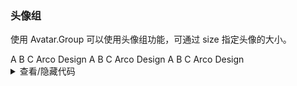 ### 头像组

使用 <yc-tag>Avatar.Group</yc-tag> 可以使用头像组功能，可通过 <yc-tag>size</yc-tag> 指定头像的大小。

<div class="cell-demo vp-raw">
  <yc-space :size="32">
    <yc-avatar-group>
      <yc-avatar :style="{ backgroundColor: '#7BC616' }">A</yc-avatar>
      <yc-avatar :style="{ backgroundColor: '#14C9C9' }">B</yc-avatar>
      <yc-avatar :style="{ backgroundColor: '#168CFF' }">C</yc-avatar>
      <yc-avatar :style="{ backgroundColor: '#FF7D00' }">Arco</yc-avatar>
      <yc-avatar :style="{ backgroundColor: '#FFC72E' }">Design</yc-avatar>
    </yc-avatar-group>
    <yc-avatar-group :size="24">
      <yc-avatar :style="{ backgroundColor: '#7BC616' }">A</yc-avatar>
      <yc-avatar :style="{ backgroundColor: '#14C9C9' }">B</yc-avatar>
      <yc-avatar :style="{ backgroundColor: '#168CFF' }">C</yc-avatar>
      <yc-avatar :style="{ backgroundColor: '#FF7D00' }">Arco</yc-avatar>
      <yc-avatar :style="{ backgroundColor: '#FFC72E' }">Design</yc-avatar>
    </yc-avatar-group>
    <yc-avatar-group :size="24" :max-count="3">
      <yc-avatar :style="{ backgroundColor: '#7BC616' }">A</yc-avatar>
      <yc-avatar :style="{ backgroundColor: '#14C9C9' }">B</yc-avatar>
      <yc-avatar :style="{ backgroundColor: '#168CFF' }">C</yc-avatar>
      <yc-avatar :style="{ backgroundColor: '#FF7D00' }">Arco</yc-avatar>
      <yc-avatar :style="{ backgroundColor: '#FFC72E' }">Design</yc-avatar>
    </yc-avatar-group>
  </yc-space>
</div>

<details>
<summary>查看/隐藏代码</summary>

```vue
<template>
  <yc-space :size="32">
    <yc-avatar-group>
      <yc-avatar :style="{ backgroundColor: '#7BC616' }">A</yc-avatar>
      <yc-avatar :style="{ backgroundColor: '#14C9C9' }">B</yc-avatar>
      <yc-avatar :style="{ backgroundColor: '#168CFF' }">C</yc-avatar>
      <yc-avatar :style="{ backgroundColor: '#FF7D00' }">Arco</yc-avatar>
      <yc-avatar :style="{ backgroundColor: '#FFC72E' }">Design</yc-avatar>
    </yc-avatar-group>

    <yc-avatar-group :size="24">
      <yc-avatar :style="{ backgroundColor: '#7BC616' }">A</yc-avatar>
      <yc-avatar :style="{ backgroundColor: '#14C9C9' }">B</yc-avatar>
      <yc-avatar :style="{ backgroundColor: '#168CFF' }">C</yc-avatar>
      <yc-avatar :style="{ backgroundColor: '#FF7D00' }">Arco</yc-avatar>
      <yc-avatar :style="{ backgroundColor: '#FFC72E' }">Design</yc-avatar>
    </yc-avatar-group>

    <yc-avatar-group
      :size="24"
      :max-count="3">
      <yc-avatar :style="{ backgroundColor: '#7BC616' }">A</yc-avatar>
      <yc-avatar :style="{ backgroundColor: '#14C9C9' }">B</yc-avatar>
      <yc-avatar :style="{ backgroundColor: '#168CFF' }">C</yc-avatar>
      <yc-avatar :style="{ backgroundColor: '#FF7D00' }">Arco</yc-avatar>
      <yc-avatar :style="{ backgroundColor: '#FFC72E' }">Design</yc-avatar>
    </yc-avatar-group>
  </yc-space>
</template>
```

</details>
